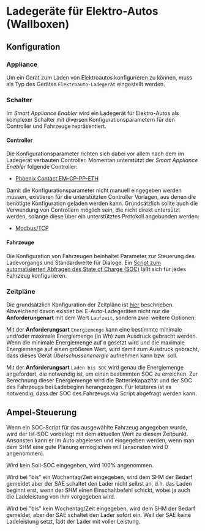 # Ladegeräte für Elektro-Autos (Wallboxen)
## Konfiguration
### Appliance
Um ein Gerät zum Laden von Elektroautos konfigurieren zu können, muss als Typ des Gerätes ```Elektroauto-Ladegerät``` eingestellt werden.

### Schalter
Im *Smart Appliance Enabler* wird ein Ladegerät für Elektro-Autos als komplexer Schalter mit diversen Konfigurationsparametern für den Controller und Fahrzeuge repräsentiert.
#### Controller
Die Konfigurationsparameter richten sich dabei vor allem nach dem im Ladegerät verbauten Controller. Momentan unterstützt der *Smart Appliance Enabler* folgende Controller:
* [Phoenix Contact EM-CP-PP-ETH](https://www.phoenixcontact.com/online/portal/de?uri=pxc-oc-itemdetail:pid=2902802)

Damit die Konfigurationsparameter nicht manuell eingegeben werden müssen, existieren für die unterstützten Controller Vorlagen, aus denen die benötigte Konfiguration geladen werden kann. Grundsätzlich sollte auch die Verwendung von Controllern möglich sein, die nicht direkt untersützt werden, solange diese über ein unterstütztes Protokoll angebunden werden:
* [Modbus/TCP](Modbus_DE.md)

#### Fahrzeuge
Die Konfiguration von Fahrzeugen beinhaltet Parameter zur Steuerung des Ladevorgangs und Standardwerte für Dialoge.
Ein [Script zum automatisierten Abfragen des State of Charge (SOC)](SOC_DE.md) läßt sich für jedes Fahrzeug konfigurieren.

### Zeitpläne
Die grundsätzlich Konfiguration der Zeitpläne ist [hier](Configuration_DE.md#zeitpläne) beschrieben.
Abweichend davon existiet bei E-Auto-Ladegeräten nicht nur die **Anforderungenart** mit dem Wert ```Laufzeit```, sondern zwei weitere Optionen:

Mit der **Anforderungsart** ```Energiemenge``` kann eine bestimmte minimale und/oder maximale Energiemenge (in Wh) zum Ausdruck gebracht werden. Wenn die minimale Energiemenge auf ```0``` gesetzt wird und die maximale Energiemenge auf einen größeren Wert, wird damit zum Ausdruck gebracht, dass dieses Gerät *Überschussenenergie* aufnehmen kann bzw. soll.

Mit der **Anforderungsart** ```Laden bis SOC``` wird genau die Energiemenge angefordert, die notwendig ist, um einen bestimmten SOC zu erreichen. Zur Berechnung dieser Energiemenge wird die Batteriekapazität und der SOC des Fahrzeugs bei Ladebeginn herangezogen. Für letzteres ist es notwendig, dass der SOC des Fahrzeugs via Script abgefragt werden kann.

## Ampel-Steuerung
Wenn ein SOC-Script für das ausgewählte Fahrzeug angegeben wurde, wird der Ist-SOC vorbelegt mit dem aktuellen Wert zu diesem Zeitpunkt. Ansonsten kann er im Auto abgelesen und eingegeben werden, wenn man dem SHM eine gute Planung ermöglichen will (ansonsten wird 0 angenommen).

Wird kein Soll-SOC eingegeben, wird 100% angenommen.

Wird bei "bis" ein Wochentag/Zeit eingegeben, wird dem SHM der Bedarf gemeldet aber der SAE schaltet den Lader nicht selbst an, d.h. das Laden beginnt erst, wenn der SHM einen Einschaltbefehl schickt, wobei ja auch die Ladeleistung von ihm vorgegeben wird.

Wird bei "bis" kein Wochentag/Zeit eingegeben, wird dem SHM der Bedarf gemeldet, aber der SAE schaltet den Lader sofort ein. Weil der SAE keine Ladeleistung setzt, lädt der Lader mit voller Leistung.